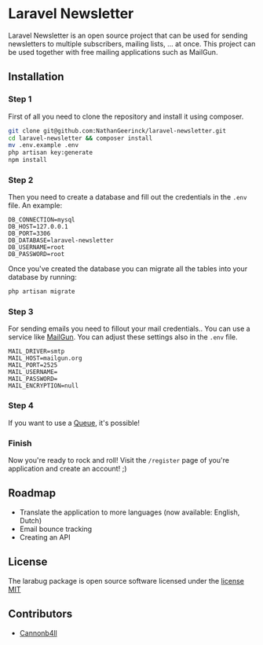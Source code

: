 # Laravel Newsletter

Laravel Newsletter is an open source project that can be used for sending newsletters to multiple subscribers, mailing lists, ... at once. This project can be used together with free mailing applications such as MailGun.

## Installation

### Step 1
First of all you need to clone the repository and install it using composer.
```bash
git clone git@github.com:NathanGeerinck/laravel-newsletter.git
cd laravel-newsletter && composer install
mv .env.example .env
php artisan key:generate
npm install
```

### Step 2
Then you need to create a database and fill out the credentials in the `.env` file. An example:
```
DB_CONNECTION=mysql
DB_HOST=127.0.0.1
DB_PORT=3306
DB_DATABASE=laravel-newsletter
DB_USERNAME=root
DB_PASSWORD=root
```

Once you've created the database you can migrate all the tables into your database by running:
```bash
php artisan migrate
```

### Step 3
For sending emails you need to fillout your mail credentials.. You can use a service like [MailGun](https://www.mailgun.com/). You can adjust these settings also in the `.env` file.
```
MAIL_DRIVER=smtp
MAIL_HOST=mailgun.org
MAIL_PORT=2525
MAIL_USERNAME=
MAIL_PASSWORD=
MAIL_ENCRYPTION=null
```

### Step 4
If you want to use a [Queue](https://laravel.com/docs/5.3/queues), it's possible!


### Finish
Now you're ready to rock and roll! Visit the `/register` page of you're application and create an account! ;)

## Roadmap
* Translate the application to more languages (now available: English, Dutch)
* Email bounce tracking
* Creating an API

## License
The larabug package is open source software licensed under the [license MIT](https://opensource.org/licenses/MIT)

## Contributors
* [Cannonb4ll](https://github.com/Cannonb4ll)
